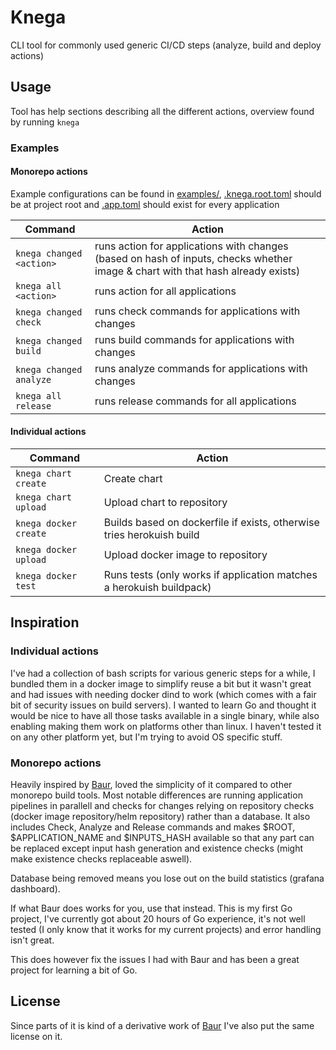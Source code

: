 # Knega
CLI tool for commonly used generic CI/CD steps (analyze, build and deploy actions)

## Usage
Tool has help sections describing all the different actions, overview found by running `knega`

### Examples
#### Monorepo actions
Example configurations can be found in [examples/](./examples), [.knega.root.toml](./examples/.knega.root.toml) should be at project root and [.app.toml](./examples/.app.toml) should exist for every application

Command | Action
--- | ---
`knega changed <action>` | runs action for applications with changes (based on hash of inputs, checks whether image & chart with that hash already exists)
`knega all <action>` | runs action for all applications
`knega changed check` | runs check commands for applications with changes
`knega changed build` | runs build commands for applications with changes
`knega changed analyze` | runs analyze commands for applications with changes
`knega all release` | runs release commands for all applications

#### Individual actions
Command | Action
--- | ---
`knega chart create` | Create chart
`knega chart upload` | Upload chart to repository
`knega docker create` | Builds based on dockerfile if exists, otherwise tries herokuish build
`knega docker upload` | Upload docker image to repository
`knega docker test` | Runs tests (only works if application matches a herokuish buildpack)

## Inspiration
### Individual actions
I've had a collection of bash scripts for various generic steps for a while, I bundled them in a docker image to simplify reuse a bit but it wasn't great and had issues with needing docker dind to work (which comes with a fair bit of security issues on build servers). I wanted to learn Go and thought it would be nice to have all those tasks available in a single binary, while also enabling making them work on platforms other than linux. I haven't tested it on any other platform yet, but I'm trying to avoid OS specific stuff.

### Monorepo actions
Heavily inspired by [Baur](https://github.com/simplesurance/baur), loved the simplicity of it compared to other monorepo build tools. Most notable differences are running application pipelines in parallell and checks for changes relying on repository checks (docker image repository/helm repository) rather than a database. It also includes Check, Analyze and Release commands and makes $ROOT, $APPLICATION_NAME and $INPUTS_HASH available so that any part can be replaced except input hash generation and existence checks (might make existence checks replaceable aswell).

Database being removed means you lose out on the build statistics (grafana dashboard).

If what Baur does works for you, use that instead. This is my first Go project, I've currently got about 20 hours of Go experience, it's not well tested (I only know that it works for my current projects) and error handling isn't great.

This does however fix the issues I had with Baur and has been a great project for learning a bit of Go.

## License
Since parts of it is kind of a derivative work of [Baur](https://github.com/simplesurance/baur) I've also put the same license on it.

